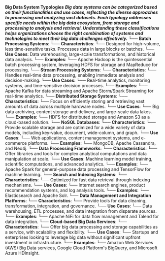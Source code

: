 **Big Data System Typologies**
            ***Big data systems can be categorized based on their functionalities and use cases, reflecting the diverse approaches to processing and analyzing vast datasets.***
            ***Each typology addresses specific needs within the big data ecosystem, from storage and processing to analysis and retrieval. Understanding these classifications helps organizations choose the right combination of systems and technologies to meet their big data challenges effectively.***
    └── **Batch Processing Systems**:
        └── **Characteristics**: 
            └── Designed for high-volume, less time-sensitive tasks. Processes data in large blocks or batches.
        └── **Use Cases**: 
            Data warehousing, large-scale transformations, and historical data analysis.
        └── **Examples**: 
            └── Apache Hadoop is the quintessential batch processing system, leveraging HDFS for storage and MapReduce for processing.
    └── **Stream Processing Systems**:
        └── **Characteristics**: 
            └── Handles real-time data processing, enabling immediate analysis and decision-making.
        └── **Use Cases**: 
            └── Real-time analytics, monitoring systems, and time-sensitive decision processes.
        └── **Examples**: 
            └── Apache Kafka for data streaming and Apache Storm/Spark Streaming for real-time analytics.
    └── **Distributed Storage Systems**:
        └── **Characteristics**: 
            └── Focus on efficiently storing and retrieving vast amounts of data across multiple hardware nodes.
        └── **Use Cases**: 
            └── Big data archiving, content storage and delivery, and large-scale data lakes.
        └── **Examples**: 
            └── HDFS for distributed storage and Amazon S3 as a cloud-based solution.
    └── **NoSQL Databases**:
        └── **Characteristics**: 
            └── Provide scalable storage and are optimized for a wide variety of data models, including key-value, document, wide-column, and graph.
        └── **Use Cases**: 
            └── Web applications, content management systems, and e-commerce platforms.
        └── **Examples**: 
            └── MongoDB, Apache Cassandra, and Neo4j.
    └── **Data Processing Frameworks**:
        └── **Characteristics**: 
            └── Offer libraries and tools for complex analytical computations and data manipulation at scale.
        └── **Use Cases**: 
            Machine learning model training, scientific computations, and advanced analytics.
        └── **Examples**: 
            └── Apache Spark for general-purpose data processing and TensorFlow for machine learning.
    └── **Search and Indexing Systems**:
        └── **Characteristics**: 
            └── Optimized for fast data retrieval through indexing mechanisms.
        └── **Use Cases**: 
            └── Internet search engines, product recommendation systems, and log analysis tools.
        └── **Examples**: 
            └── Elasticsearch and Apache Solr.
    └── **Data Management and Integration Platforms**:
        └── **Characteristics**: 
            └── Provide tools for data cleaning, transformation, integration, and governance.
        └── **Use Cases**: 
            └── Data warehousing, ETL processes, and data integration from disparate sources.
        └── **Examples**: 
            └── Apache NiFi for data flow management and Talend for data integration.
    └── **Cloud-based Big Data Services**:
        └── **Characteristics**: 
            └── Offer big data processing and storage capabilities as a service, with scalability and flexibility.
        └── **Use Cases**: 
            └── Startups and enterprises looking to leverage big data without significant upfront investment in infrastructure.
        └── **Examples**: 
            └── Amazon Web Services (AWS) Big Data services, Google Cloud Platform's BigQuery, and Microsoft Azure HDInsight.
                